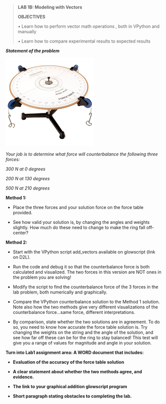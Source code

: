 > **LAB 1B: Modeling with Vectors**
>
> **OBJECTIVES**
>
> *•* Learn how to perform vector math operations , both in VPython and
> manually
>
> *•* Learn how to compare experimental results to expected results

***Statement of the problem***

![]( ./force_table.png)

*Your job is to determine what force will
counterbalance the following three forces:*

*300 N at 0 degrees*

*200 N at 130 degrees*

*500 N at 210 degrees*

**Method 1:**

-   Place the three forces and your solution force on the force table
    provided.

-   See how valid your solution is, by changing the angles and weights
    slightly. How much do these need to change to make the ring fall
    off-center?

**Method 2:**

-   Start with the VPython script add\_vectors available on glowscript
    (link on D2L).

-   Run the code and debug it so that the counterbalance force is both
    calculated and visualized. The two forces in this version are NOT
    ones in the problem you are solving!

-   Modify the script to find the counterbalance force of the 3 forces
    in the lab problem, both numerically and graphically.

-   Compare the VPython counterbalance solution to the Method 1
    solution. Note also how the two methods give very different
    visualizations of the counterbalance force...same force, different
    interpretations.

-   By comparison, state whether the two solutions are in agreement. To
    do so, you need to know how accurate the force table solution is.
    Try changing the weights on the string and the angle of the
    solution, and see how far off these can be for the ring to stay
    balanced! This test will give you a range of values for magnitude
    and angle in your solution.

**Turn into Lab1 assignment area: A WORD document that includes:**

-   **Evaluation of the accuracy of the force table solution**

-   **A clear statement about whether the two methods agree, and
    evidence.**

-   **The link to your graphical addition glowscript program**

-   **Short paragraph stating obstacles to completing the lab.**

